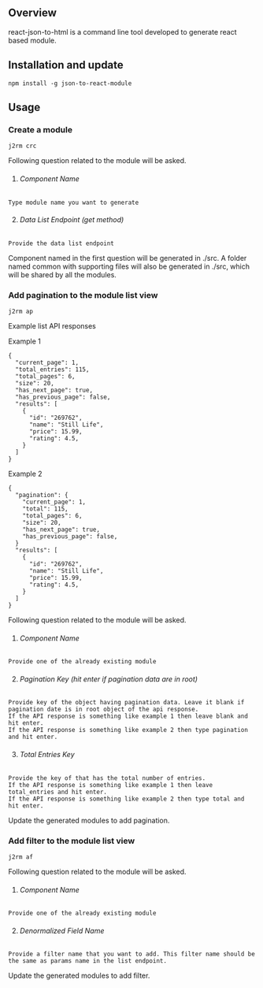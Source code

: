 ## Overview

react-json-to-html is a command line tool developed to generate react based module.

## Installation and update

  ```
  npm install -g json-to-react-module
  ```

## Usage

### Create a module
  ```
  j2rm crc
  ```

  Following question related to the module will be asked.
  1. ###### Component Name 
    Type module name you want to generate
  2. ###### Data List Endpoint (get method)
    Provide the data list endpoint
    
  Component named in the first question will be generated in ./src. A folder named common with supporting files will also be generated in ./src, which will be shared by all the modules.

### Add pagination to the module list view
  ```
  j2rm ap
  ```
  Example list API responses

  Example 1
  ```
  {
    "current_page": 1,
    "total_entries": 115,
    "total_pages": 6,
    "size": 20,
    "has_next_page": true,
    "has_previous_page": false,
    "results": [
      {
        "id": "269762",
        "name": "Still Life",
        "price": 15.99,
        "rating": 4.5,
      }
    ]
  }
  ```

  Example 2
  ```
  {
    "pagination": {
      "current_page": 1,
      "total": 115,
      "total_pages": 6,
      "size": 20,
      "has_next_page": true,
      "has_previous_page": false,
    }
    "results": [
      {
        "id": "269762",
        "name": "Still Life",
        "price": 15.99,
        "rating": 4.5,
      }
    ]
  }
  ```
  
  Following question related to the module will be asked.
  1. ###### Component Name 
    Provide one of the already existing module
  2. ###### Pagination Key (hit enter if pagination data are in root)
    Provide key of the object having pagination data. Leave it blank if pagination date is in root object of the api response.
    If the API response is something like example 1 then leave blank and hit enter.
    If the API response is something like example 2 then type pagination and hit enter.
  3. ###### Total Entries Key
    Provide the key of that has the total number of entries.
    If the API response is something like example 1 then leave total_entries and hit enter.
    If the API response is something like example 2 then type total and hit enter.

  Update the generated modules to add pagination.

### Add filter to the module list view
  ```
  j2rm af
  ```

  Following question related to the module will be asked.
  1. ###### Component Name 
    Provide one of the already existing module
  2. ###### Denormalized Field Name
    Provide a filter name that you want to add. This filter name should be the same as params name in the list endpoint.

  Update the generated modules to add filter.
